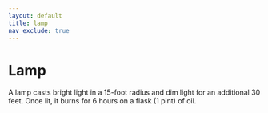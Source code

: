 ```yaml
---
layout: default
title: lamp
nav_exclude: true
---
```


# Lamp

A lamp casts bright light in a 15-foot radius and dim light for an additional 30 feet. Once lit, it burns for 6 hours on a flask (1 pint) of oil. 

